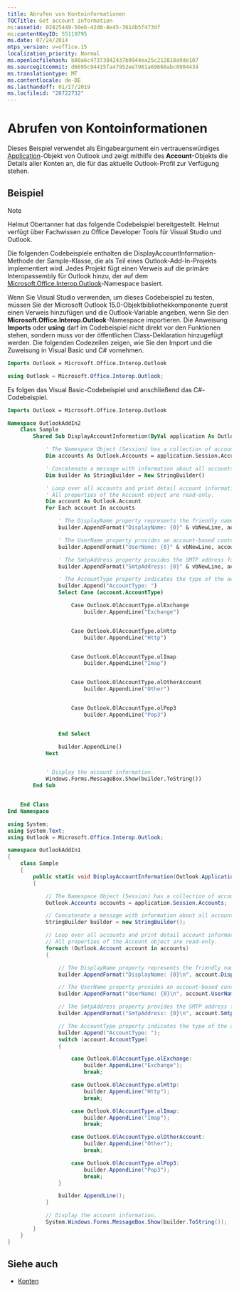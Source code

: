 ```yaml
---
title: Abrufen von Kontoinformationen
TOCTitle: Get account information
ms:assetid: 02825449-50eb-42d0-8e45-361db5f473df
ms:contentKeyID: 55119795
ms.date: 07/24/2014
mtps_version: v=office.15
localization_priority: Normal
ms.openlocfilehash: b80a6c47373842437b9944ea25c212810a9de107
ms.sourcegitcommit: d6695c94415fa47952ee7961a69660abc0904434
ms.translationtype: MT
ms.contentlocale: de-DE
ms.lasthandoff: 01/17/2019
ms.locfileid: "28722732"
---
```

# <a name="get-account-information"></a>Abrufen von Kontoinformationen

Dieses Beispiel verwendet als Eingabeargument ein vertrauenswürdiges [Application](https://msdn.microsoft.com/library/bb646615\(v=office.15\))-Objekt von Outlook und zeigt mithilfe des **Account**-Objekts die Details aller Konten an, die für das aktuelle Outlook-Profil zur Verfügung stehen.

## <a name="example"></a>Beispiel

> [!NOTE] 
> Helmut Obertanner hat das folgende Codebeispiel bereitgestellt. Helmut verfügt über Fachwissen zu Office Developer Tools für Visual Studio und Outlook. 

Die folgenden Codebeispiele enthalten die DisplayAccountInformation-Methode der Sample-Klasse, die als Teil eines Outlook-Add-In-Projekts implementiert wird. Jedes Projekt fügt einen Verweis auf die primäre Interopassembly für Outlook hinzu, der auf dem [Microsoft.Office.Interop.Outlook](https://msdn.microsoft.com/library/bb610835\(v=office.15\))-Namespace basiert.

Wenn Sie Visual Studio verwenden, um dieses Codebeispiel zu testen, müssen Sie der Microsoft Outlook 15.0-Objektbibliothekkomponente zuerst einen Verweis hinzufügen und die Outlook-Variable angeben, wenn Sie den **Microsoft.Office.Interop.Outlook**-Namespace importieren. Die Anweisung **Imports** oder **using** darf im Codebeispiel nicht direkt vor den Funktionen stehen, sondern muss vor der öffentlichen Class-Deklaration hinzugefügt werden. Die folgenden Codezeilen zeigen, wie Sie den Import und die Zuweisung in Visual Basic und C\# vornehmen.


```vb
Imports Outlook = Microsoft.Office.Interop.Outlook
```


```csharp
using Outlook = Microsoft.Office.Interop.Outlook;
```

Es folgen das Visual Basic-Codebeispiel und anschließend das C\#-Codebeispiel.


```vb
Imports Outlook = Microsoft.Office.Interop.Outlook

Namespace OutlookAddIn2
    Class Sample
        Shared Sub DisplayAccountInformation(ByVal application As Outlook.Application)

            ' The Namespace Object (Session) has a collection of accounts.
            Dim accounts As Outlook.Accounts = application.Session.Accounts

            ' Concatenate a message with information about all accounts.
            Dim builder As StringBuilder = New StringBuilder()

            ' Loop over all accounts and print detail account information.
            ' All properties of the Account object are read-only.
            Dim account As Outlook.Account
            For Each account In accounts

                ' The DisplayName property represents the friendly name of the account.
                builder.AppendFormat("DisplayName: {0}" & vbNewLine, account.DisplayName)

                ' The UserName property provides an account-based context to determine identity.
                builder.AppendFormat("UserName: {0}" & vbNewLine, account.UserName)

                ' The SmtpAddress property provides the SMTP address for the account.
                builder.AppendFormat("SmtpAddress: {0}" & vbNewLine, account.SmtpAddress)

                ' The AccountType property indicates the type of the account.
                builder.Append("AccountType: ")
                Select Case (account.AccountType)

                    Case Outlook.OlAccountType.olExchange
                        builder.AppendLine("Exchange")


                    Case Outlook.OlAccountType.olHttp
                        builder.AppendLine("Http")


                    Case Outlook.OlAccountType.olImap
                        builder.AppendLine("Imap")


                    Case Outlook.OlAccountType.olOtherAccount
                        builder.AppendLine("Other")


                    Case Outlook.OlAccountType.olPop3
                        builder.AppendLine("Pop3")


                End Select

                builder.AppendLine()
            Next


            ' Display the account information.
            Windows.Forms.MessageBox.Show(builder.ToString())
        End Sub


    End Class
End Namespace
```



```csharp
using System;
using System.Text;
using Outlook = Microsoft.Office.Interop.Outlook;

namespace OutlookAddIn1
{
    class Sample
    {
        public static void DisplayAccountInformation(Outlook.Application application)
        {

            // The Namespace Object (Session) has a collection of accounts.
            Outlook.Accounts accounts = application.Session.Accounts;

            // Concatenate a message with information about all accounts.
            StringBuilder builder = new StringBuilder();

            // Loop over all accounts and print detail account information.
            // All properties of the Account object are read-only.
            foreach (Outlook.Account account in accounts)
            {

                // The DisplayName property represents the friendly name of the account.
                builder.AppendFormat("DisplayName: {0}\n", account.DisplayName);

                // The UserName property provides an account-based context to determine identity.
                builder.AppendFormat("UserName: {0}\n", account.UserName);

                // The SmtpAddress property provides the SMTP address for the account.
                builder.AppendFormat("SmtpAddress: {0}\n", account.SmtpAddress);

                // The AccountType property indicates the type of the account.
                builder.Append("AccountType: ");
                switch (account.AccountType)
                {

                    case Outlook.OlAccountType.olExchange:
                        builder.AppendLine("Exchange");
                        break;

                    case Outlook.OlAccountType.olHttp:
                        builder.AppendLine("Http");
                        break;

                    case Outlook.OlAccountType.olImap:
                        builder.AppendLine("Imap");
                        break;

                    case Outlook.OlAccountType.olOtherAccount:
                        builder.AppendLine("Other");
                        break;

                    case Outlook.OlAccountType.olPop3:
                        builder.AppendLine("Pop3");
                        break;
                }

                builder.AppendLine();
            }

            // Display the account information.
            System.Windows.Forms.MessageBox.Show(builder.ToString());
        }
    }
}
```

## <a name="see-also"></a>Siehe auch

- [Konten](accounts.md)

